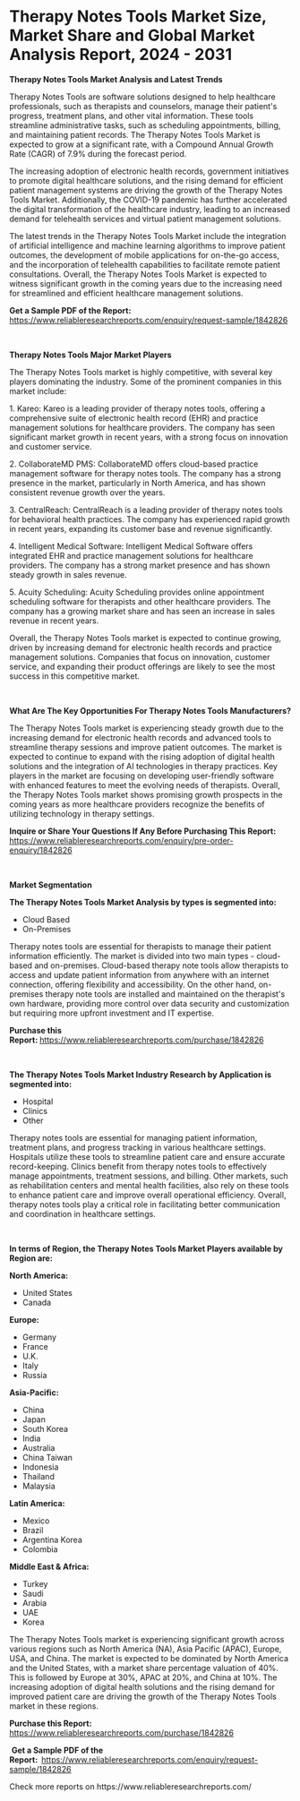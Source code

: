 <p><h1>Therapy Notes Tools Market Size, Market Share and Global Market Analysis Report, 2024 - 2031</h1></p><p><strong>Therapy Notes Tools Market Analysis and Latest Trends</strong></p>
<p><p>Therapy Notes Tools are software solutions designed to help healthcare professionals, such as therapists and counselors, manage their patient's progress, treatment plans, and other vital information. These tools streamline administrative tasks, such as scheduling appointments, billing, and maintaining patient records. The Therapy Notes Tools Market is expected to grow at a significant rate, with a Compound Annual Growth Rate (CAGR) of 7.9% during the forecast period.</p><p>The increasing adoption of electronic health records, government initiatives to promote digital healthcare solutions, and the rising demand for efficient patient management systems are driving the growth of the Therapy Notes Tools Market. Additionally, the COVID-19 pandemic has further accelerated the digital transformation of the healthcare industry, leading to an increased demand for telehealth services and virtual patient management solutions.</p><p>The latest trends in the Therapy Notes Tools Market include the integration of artificial intelligence and machine learning algorithms to improve patient outcomes, the development of mobile applications for on-the-go access, and the incorporation of telehealth capabilities to facilitate remote patient consultations. Overall, the Therapy Notes Tools Market is expected to witness significant growth in the coming years due to the increasing need for streamlined and efficient healthcare management solutions.</p></p>
<p><strong>Get a Sample PDF of the Report:&nbsp;</strong> <a href="https://www.reliableresearchreports.com/enquiry/request-sample/1842826">https://www.reliableresearchreports.com/enquiry/request-sample/1842826</a></p>
<p>&nbsp;</p>
<p><strong>Therapy Notes Tools Major Market Players</strong></p>
<p><p>The Therapy Notes Tools market is highly competitive, with several key players dominating the industry. Some of the prominent companies in this market include:</p><p>1. Kareo: Kareo is a leading provider of therapy notes tools, offering a comprehensive suite of electronic health record (EHR) and practice management solutions for healthcare providers. The company has seen significant market growth in recent years, with a strong focus on innovation and customer service.</p><p>2. CollaborateMD PMS: CollaborateMD offers cloud-based practice management software for therapy notes tools. The company has a strong presence in the market, particularly in North America, and has shown consistent revenue growth over the years.</p><p>3. CentralReach: CentralReach is a leading provider of therapy notes tools for behavioral health practices. The company has experienced rapid growth in recent years, expanding its customer base and revenue significantly.</p><p>4. Intelligent Medical Software: Intelligent Medical Software offers integrated EHR and practice management solutions for healthcare providers. The company has a strong market presence and has shown steady growth in sales revenue.</p><p>5. Acuity Scheduling: Acuity Scheduling provides online appointment scheduling software for therapists and other healthcare providers. The company has a growing market share and has seen an increase in sales revenue in recent years.</p><p>Overall, the Therapy Notes Tools market is expected to continue growing, driven by increasing demand for electronic health records and practice management solutions. Companies that focus on innovation, customer service, and expanding their product offerings are likely to see the most success in this competitive market.</p></p>
<p>&nbsp;</p>
<p><strong>What Are The Key Opportunities For Therapy Notes Tools Manufacturers?</strong></p>
<p><p>The Therapy Notes Tools market is experiencing steady growth due to the increasing demand for electronic health records and advanced tools to streamline therapy sessions and improve patient outcomes. The market is expected to continue to expand with the rising adoption of digital health solutions and the integration of AI technologies in therapy practices. Key players in the market are focusing on developing user-friendly software with enhanced features to meet the evolving needs of therapists. Overall, the Therapy Notes Tools market shows promising growth prospects in the coming years as more healthcare providers recognize the benefits of utilizing technology in therapy settings.</p></p>
<p><strong>Inquire or Share Your Questions If Any Before Purchasing This Report:</strong> <a href="https://www.reliableresearchreports.com/enquiry/pre-order-enquiry/1842826">https://www.reliableresearchreports.com/enquiry/pre-order-enquiry/1842826</a></p>
<p>&nbsp;</p>
<p><strong>Market Segmentation</strong></p>
<p><strong>The Therapy Notes Tools Market Analysis by types is segmented into:</strong></p>
<p><ul><li>Cloud Based</li><li>On-Premises</li></ul></p>
<p><p>Therapy notes tools are essential for therapists to manage their patient information efficiently. The market is divided into two main types - cloud-based and on-premises. Cloud-based therapy note tools allow therapists to access and update patient information from anywhere with an internet connection, offering flexibility and accessibility. On the other hand, on-premises therapy note tools are installed and maintained on the therapist's own hardware, providing more control over data security and customization but requiring more upfront investment and IT expertise.</p></p>
<p><strong>Purchase this Report:&nbsp;</strong><a href="https://www.reliableresearchreports.com/purchase/1842826">https://www.reliableresearchreports.com/purchase/1842826</a></p>
<p>&nbsp;</p>
<p><strong>The Therapy Notes Tools Market Industry Research by Application is segmented into:</strong></p>
<p><ul><li>Hospital</li><li>Clinics</li><li>Other</li></ul></p>
<p><p>Therapy notes tools are essential for managing patient information, treatment plans, and progress tracking in various healthcare settings. Hospitals utilize these tools to streamline patient care and ensure accurate record-keeping. Clinics benefit from therapy notes tools to effectively manage appointments, treatment sessions, and billing. Other markets, such as rehabilitation centers and mental health facilities, also rely on these tools to enhance patient care and improve overall operational efficiency. Overall, therapy notes tools play a critical role in facilitating better communication and coordination in healthcare settings.</p></p>
<p>&nbsp;</p>
<p><strong>In terms of Region, the Therapy Notes Tools Market Players available by Region are:</strong></p>
<p>
    <p> <strong> North America: </strong>
        <ul>
            <li>United States</li>
            <li>Canada</li>
        </ul>
        </p> 
    <p> <strong> Europe: </strong>
        <ul>
            <li>Germany</li>
            <li>France</li>
            <li>U.K.</li>
            <li>Italy</li>
            <li>Russia</li>
        </ul>
        </p> 
    <p> <strong> Asia-Pacific: </strong>
        <ul>
            <li>China</li>
            <li>Japan</li>
            <li>South Korea</li>
            <li>India</li>
            <li>Australia</li>
            <li>China Taiwan</li>
            <li>Indonesia</li>
            <li>Thailand</li>
            <li>Malaysia</li>
        </ul>
        </p> 
    <p> <strong> Latin America: </strong>
        <ul>
            <li>Mexico</li>
            <li>Brazil</li>
            <li>Argentina Korea</li>
            <li>Colombia</li>
        </ul>
        </p> 
    <p> <strong> Middle East & Africa: </strong>
        <ul>
            <li>Turkey</li>
            <li>Saudi</li>
            <li>Arabia</li>
            <li>UAE</li>
            <li>Korea</li>
        </ul>
    </p>
    </p>
<p><p>The Therapy Notes Tools market is experiencing significant growth across various regions such as North America (NA), Asia Pacific (APAC), Europe, USA, and China. The market is expected to be dominated by North America and the United States, with a market share percentage valuation of 40%. This is followed by Europe at 30%, APAC at 20%, and China at 10%. The increasing adoption of digital health solutions and the rising demand for improved patient care are driving the growth of the Therapy Notes Tools market in these regions.</p></p>
<p><strong>Purchase this Report: </strong><a href="https://www.reliableresearchreports.com/purchase/1842826">https://www.reliableresearchreports.com/purchase/1842826</a></p>
<p>&nbsp;<strong>Get a Sample PDF of the Report:&nbsp;&nbsp;</strong><a href="https://www.reliableresearchreports.com/enquiry/request-sample/1842826">https://www.reliableresearchreports.com/enquiry/request-sample/1842826</a></p>
<p><strong></strong></p>
<p>Check more reports on https://www.reliableresearchreports.com/</p>